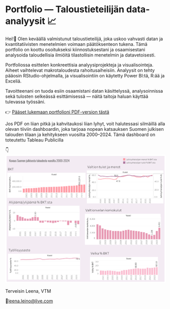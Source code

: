 # Portfolio — Taloustieteilijän data-analyysit 📈

Hei!👋 Olen keväällä valmistunut taloustieteilijä, joka uskoo vahvasti datan ja kvantitatiivisten menetelmien voimaan päätöksenteon tukena. Tämä portfolio on koottu osoitukseksi kiinnostuksestani ja osaamisestani analysoida taloudellisia ilmiöitä tilastollisin menetelmin ja datavetoisesti.

Portfoliossa esittelen konkreettisia analyysiprojekteja ja visualisointeja. Aiheet vaihtelevat makrotaloudesta rahoitusaiheisiin. Analyysit on tehty pääosin RStudio-ohjelmalla, ja visualisointiin on käytetty Power BI:tä, R:ää ja Exceliä.

Tavoitteenani on tuoda esiin osaamistani datan käsittelyssä, analysoinnissa sekä tulosten selkeässä esittämisessä — näitä taitoja haluan käyttää tulevassa työssäni. 

👉 [Pääset lukemaan portfolioni PDF-version tästä](./Portfolio_Leena.pdf)

Jos PDF on liian pitkä ja kahvitaukosi liian lyhyt, voit halutessasi silmäillä alla olevan tiiviin dashboardin, joka tarjoaa nopean katsauksen Suomen julkisen talouden tilaan ja kehitykseen vuosilta 2000–2024. Tämä dashboard on toteutettu Tableau Publicilla

👇 ![Dashboard Suomen julkisesta taloudesta vuosilta 2000-2024](https://raw.githubusercontent.com/leenaleino/portfolio/main/Dashboard%203.png)



Terveisin Leena, VTM

📧leena.leino@live.com
